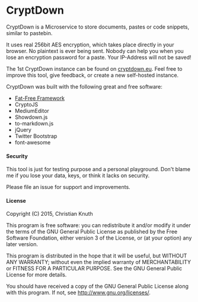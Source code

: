 CryptDown
=======

CryptDown is a Microservice to store documents, pastes or code snippets, similar to pastebin.

It uses real 256bit AES encryption, which takes place directly in your browser. No plaintext is ever being sent. Nobody can help you when you lose an encryption password for a paste. Your IP-Address will not be saved!

The 1st CryptDown instance can be found on [cryptdown.eu](https://cryptdown.eu). Feel free to improve this tool, give feedback, or create a new self-hosted instance.

CryptDown was built with the following great and free software:

* [Fat-Free Framework](https://github.com/bcosca/fatfree)
* CryptoJS
* MediumEditor
* Showdown.js
* to-markdown.js
* jQuery
* Twitter Bootstrap
* font-awesome

#### Security

This tool is just for testing purpose and a personal playground. Don't blame me if you lose your data, keys, or think it lacks on security.

Please file an issue for support and improvements.

#### License

Copyright (C) 2015, Christian Knuth

This program is free software: you can redistribute it and/or modify
it under the terms of the GNU General Public License as published by
the Free Software Foundation, either version 3 of the License, or
(at your option) any later version.

This program is distributed in the hope that it will be useful,
but WITHOUT ANY WARRANTY; without even the implied warranty of
MERCHANTABILITY or FITNESS FOR A PARTICULAR PURPOSE.  See the
GNU General Public License for more details.

You should have received a copy of the GNU General Public License
along with this program.  If not, see <http://www.gnu.org/licenses/>.
